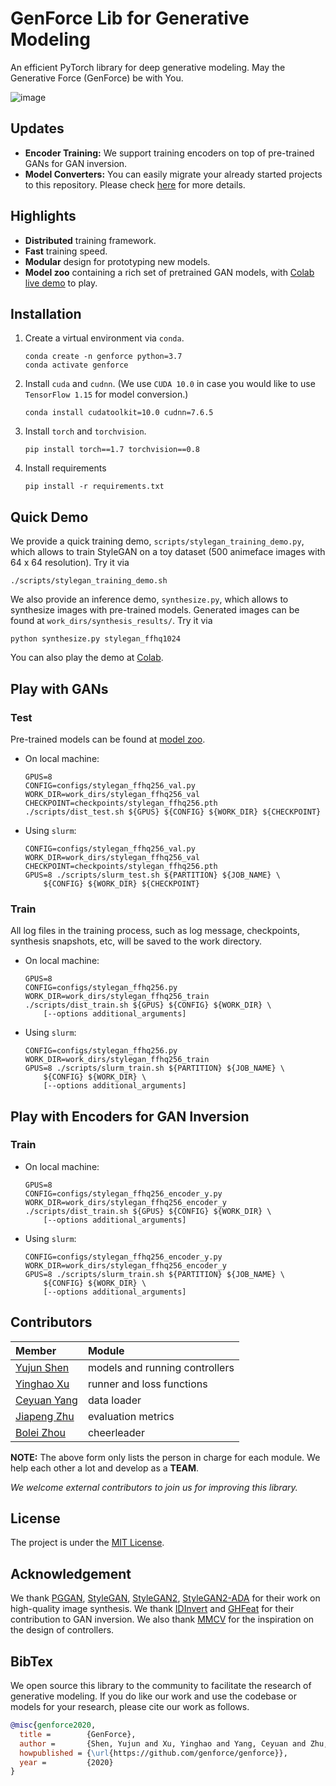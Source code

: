 # GenForce Lib for Generative Modeling

An efficient PyTorch library for deep generative modeling. May the Generative Force (GenForce) be with You.

![image](./teaser.gif)

## Updates

- **Encoder Training:** We support training encoders on top of pre-trained GANs for GAN inversion.
- **Model Converters:** You can easily migrate your already started projects to this repository. Please check [here](./converters/README.md) for more details.

## Highlights

- **Distributed** training framework.
- **Fast** training speed.
- **Modular** design for prototyping new models.
- **Model zoo** containing a rich set of pretrained GAN models, with [Colab live demo](https://colab.research.google.com/github/genforce/genforce/blob/master/docs/synthesize_demo.ipynb) to play.

## Installation

1. Create a virtual environment via `conda`.

   ```shell
   conda create -n genforce python=3.7
   conda activate genforce
   ```

2. Install `cuda` and `cudnn`. (We use `CUDA 10.0` in case you would like to use `TensorFlow 1.15` for model conversion.)

   ```shell
   conda install cudatoolkit=10.0 cudnn=7.6.5
   ```

3. Install `torch` and `torchvision`.

   ```shell
   pip install torch==1.7 torchvision==0.8
   ```

4. Install requirements

   ```shell
   pip install -r requirements.txt
   ```

## Quick Demo

We provide a quick training demo, `scripts/stylegan_training_demo.py`, which allows to train StyleGAN on a toy dataset (500 animeface images with 64 x 64 resolution). Try it via

```shell
./scripts/stylegan_training_demo.sh
```

We also provide an inference demo, `synthesize.py`, which allows to synthesize images with pre-trained models. Generated images can be found at `work_dirs/synthesis_results/`. Try it via

```shell
python synthesize.py stylegan_ffhq1024
```

You can also play the demo at [Colab](https://colab.research.google.com/github/genforce/genforce/blob/master/docs/synthesize_demo.ipynb).

## Play with GANs

### Test

Pre-trained models can be found at [model zoo](MODEL_ZOO.md).

- On local machine:

  ```shell
  GPUS=8
  CONFIG=configs/stylegan_ffhq256_val.py
  WORK_DIR=work_dirs/stylegan_ffhq256_val
  CHECKPOINT=checkpoints/stylegan_ffhq256.pth
  ./scripts/dist_test.sh ${GPUS} ${CONFIG} ${WORK_DIR} ${CHECKPOINT}
  ```

- Using `slurm`:

  ```shell
  CONFIG=configs/stylegan_ffhq256_val.py
  WORK_DIR=work_dirs/stylegan_ffhq256_val
  CHECKPOINT=checkpoints/stylegan_ffhq256.pth
  GPUS=8 ./scripts/slurm_test.sh ${PARTITION} ${JOB_NAME} \
      ${CONFIG} ${WORK_DIR} ${CHECKPOINT}
  ```

### Train

All log files in the training process, such as log message, checkpoints, synthesis snapshots, etc, will be saved to the work directory.

- On local machine:

  ```shell
  GPUS=8
  CONFIG=configs/stylegan_ffhq256.py
  WORK_DIR=work_dirs/stylegan_ffhq256_train
  ./scripts/dist_train.sh ${GPUS} ${CONFIG} ${WORK_DIR} \
      [--options additional_arguments]
  ```

- Using `slurm`:

  ```shell
  CONFIG=configs/stylegan_ffhq256.py
  WORK_DIR=work_dirs/stylegan_ffhq256_train
  GPUS=8 ./scripts/slurm_train.sh ${PARTITION} ${JOB_NAME} \
      ${CONFIG} ${WORK_DIR} \
      [--options additional_arguments]
  ```

## Play with Encoders for GAN Inversion

### Train

- On local machine:

  ```shell
  GPUS=8
  CONFIG=configs/stylegan_ffhq256_encoder_y.py
  WORK_DIR=work_dirs/stylegan_ffhq256_encoder_y
  ./scripts/dist_train.sh ${GPUS} ${CONFIG} ${WORK_DIR} \
      [--options additional_arguments]
  ```


- Using `slurm`:

  ```shell
  CONFIG=configs/stylegan_ffhq256_encoder_y.py
  WORK_DIR=work_dirs/stylegan_ffhq256_encoder_y
  GPUS=8 ./scripts/slurm_train.sh ${PARTITION} ${JOB_NAME} \
      ${CONFIG} ${WORK_DIR} \
      [--options additional_arguments]
  ```
## Contributors

| Member                                      | Module |
| :--                                         | :--    |
|[Yujun Shen](http://shenyujun.github.io/)    | models and running controllers
|[Yinghao Xu](https://justimyhxu.github.io/)  | runner and loss functions
|[Ceyuan Yang](http://ceyuan.me/)             | data loader
|[Jiapeng Zhu](https://zhujiapeng.github.io/) | evaluation metrics
|[Bolei Zhou](http://bzhou.ie.cuhk.edu.hk/)   | cheerleader

**NOTE:** The above form only lists the person in charge for each module. We help each other a lot and develop as a **TEAM**.

*We welcome external contributors to join us for improving this library.*

## License

The project is under the [MIT License](./LICENSE).

## Acknowledgement

We thank [PGGAN](https://github.com/tkarras/progressive_growing_of_gans), [StyleGAN](https://github.com/NVlabs/stylegan), [StyleGAN2](https://github.com/NVlabs/stylegan2), [StyleGAN2-ADA](https://github.com/NVlabs/stylegan2-ada) for their work on high-quality image synthesis. We thank [IDInvert](https://github.com/genforce/idinvert) and [GHFeat](https://github.com/genforce/ghfeat) for their contribution to GAN inversion. We also thank [MMCV](https://github.com/open-mmlab/mmcv) for the inspiration on the design of controllers.

## BibTex

We open source this library to the community to facilitate the research of generative modeling. If you do like our work and use the codebase or models for your research, please cite our work as follows.

```bibtex
@misc{genforce2020,
  title =        {GenForce},
  author =       {Shen, Yujun and Xu, Yinghao and Yang, Ceyuan and Zhu, Jiapeng and Zhou, Bolei},
  howpublished = {\url{https://github.com/genforce/genforce}},
  year =         {2020}
}
```
